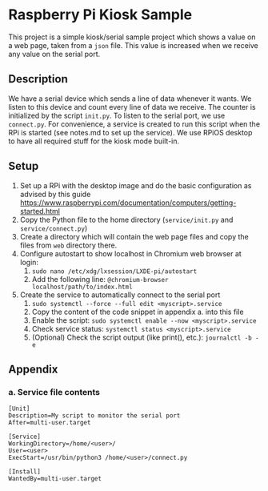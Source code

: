 # Raspberry Pi Kiosk Sample
This project is a simple kiosk/serial sample project which shows a value on a web page, taken from a `json` file. This value is increased when we receive any value on the serial port.

## Description
We have a serial device which sends a line of data whenever it wants. We listen to this device and count every line of data we receive.
The counter is initialized by the script `init.py`. To listen to the serial port, we use `connect.py`.
For convenience, a service is created to run this script when the RPi is started (see notes.md to set up the service).
We use RPiOS desktop to have all required stuff for the kiosk mode built-in.

## Setup
1. Set up a RPi with the desktop image and do the basic configuration as advised by this guide https://www.raspberrypi.com/documentation/computers/getting-started.html
2. Copy the Python file to the home directory (`service/init.py` and `service/connect.py`)
3. Create a directory which will contain the web page files and copy the files from `web` directory there.
4. Configure autostart to show localhost in Chromium web browser at login:
    1. `sudo nano /etc/xdg/lxsession/LXDE-pi/autostart`
    2. Add the following line: `@chromium-browser localhost/path/to/index.html`
5. Create the service to automatically connect to the serial port
    1. `sudo systemctl --force --full edit <myscript>.service`
    2. Copy the content of the code snippet in appendix a. into this file
    3. Enable the script: `sudo systemctl enable --now <myscript>.service`
    4. Check service status: `systemctl status <myscript>.service`
    5. (Optional) Check the script output (like print(), etc.): `journalctl -b -e`
  
## Appendix
### a. Service file contents
  ```
  [Unit]
  Description=My script to monitor the serial port
  After=multi-user.target

  [Service]
  WorkingDirectory=/home/<user>/
  User=<user>
  ExecStart=/usr/bin/python3 /home/<user>/connect.py

  [Install]
  WantedBy=multi-user.target
  ```
